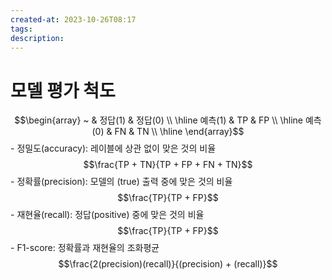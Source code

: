 ```yaml
---
created-at: 2023-10-26T08:17
tags: 
description:
---
```

# 모델 평가 척도
$$\begin{array}
~ & 정답(1) & 정답(0) \\
\hline
예측(1) & TP & FP \\
\hline
예측(0) & FN & TN \\
\hline
\end{array}$$
	- 정밀도(accuracy): 레이블에 상관 없이 맞은 것의 비율	$$\frac{TP + TN}{TP + FP + FN + TN}$$
	- 정확률(precision): 모델의 (true) 출력 중에 맞은 것의 비율
	$$\frac{TP}{TP + FP}$$
	- 재현율(recall): 정답(positive) 중에 맞은 것의 비율
	$$\frac{TP}{TP + FP}$$
	- F1-score: 정확률과 재현율의 조화평균
	$$\frac{2(precision)(recall)}{(precision) + (recall)}$$